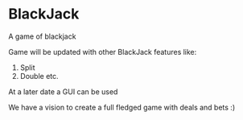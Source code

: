 # BlackJack
A game of blackjack 


Game will be updated with other BlackJack features like:
1. Split
2. Double
etc.


At a later date a GUI can be used

We have a vision to create a full fledged game with deals and bets :)
